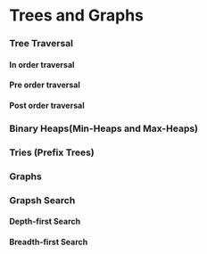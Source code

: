 # Trees and Graphs

### Tree Traversal

#### In order traversal

#### Pre order traversal

#### Post order traversal

### Binary Heaps(Min-Heaps and Max-Heaps)

### Tries (Prefix Trees)

### Graphs

### Grapsh Search

#### Depth-first Search

#### Breadth-first Search